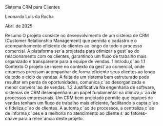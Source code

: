 Sistema CRM para Clientes

Leonardo Luís da Rocha

Abril de 2025

Resumo
O projeto consiste no desenvolvimento de um sistema de CRM (Customer Relationship
Management) que permita o cadastro e o acompanhamento eficiente de clientes ao longo
de todo o processo comercial. A plataforma ser´a projetada para otimizar a gest˜ao do
relacionamento com os clientes, garantindo um fluxo de trabalho mais organizado e transparente para a equipe de vendas.
1 Introdu¸c˜ao
1.1 Contexto
O projeto se insere no contexto da gest˜ao comercial, onde empresas precisam acompanhar
de forma eficiente seus clientes ao longo de todo o ciclo de vendas. A falta de um sistema
bem estruturado pode resultar em perda de oportunidades, comunica¸c˜ao desorganizada
e menor convers˜ao de vendas.
1.2 Justificativa
Na engenharia de software, sistemas de CRM desempenham um papel fundamental na
otimiza¸c˜ao de processos empresariais. Um CRM bem projetado permite que equipes de
vendas tenham um fluxo de trabalho mais eficiente, facilitando a capta¸c˜ao e fideliza¸c˜ao
de clientes. A automa¸c˜ao de processos, a centraliza¸c˜ao de informa¸c˜oes e a melhoria no
atendimento ao cliente s˜ao fatores-chave para a relevˆancia deste projeto.
